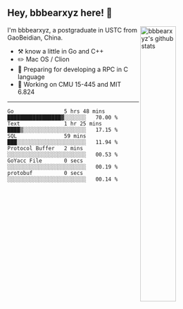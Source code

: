 ## Hey, bbbearxyz here! :wave:

<img align="right" alt="bbbearxyz's github stats" width="40%" src="https://github-readme-stats.vercel.app/api?username=bbbearxyz&show_icons=true">

I'm bbbearxyz, a postgraduate in USTC from GaoBeidian, China.

-   :hammer_and_pick:    know a little in Go and C++
-   :pencil2: Mac OS / Clion
-   :seedling: Preparing for developing a RPC in C language 
-   :thinking: Working on CMU 15-445 and MIT 6.824
---
<!--START_SECTION:waka-->

```text
Go                5 hrs 48 mins   █████████████████▓░░░░░░░   70.00 %
Text              1 hr 25 mins    ████▒░░░░░░░░░░░░░░░░░░░░   17.15 %
SQL               59 mins         ███░░░░░░░░░░░░░░░░░░░░░░   11.94 %
Protocol Buffer   2 mins          ░░░░░░░░░░░░░░░░░░░░░░░░░   00.53 %
GoYacc File       0 secs          ░░░░░░░░░░░░░░░░░░░░░░░░░   00.19 %
protobuf          0 secs          ░░░░░░░░░░░░░░░░░░░░░░░░░   00.14 %
```

<!--END_SECTION:waka-->
